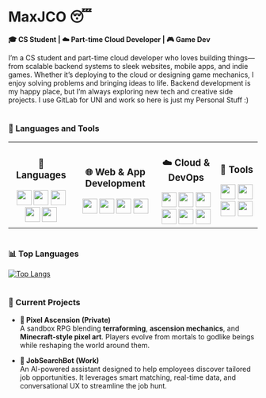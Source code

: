 # MaxJCO 😴

**🎓 CS Student | ☁️ Part-time Cloud Developer | 🎮 Game Dev**

I’m a CS student and part-time cloud developer who loves building things—from scalable backend systems to sleek websites, mobile apps, and indie games. Whether it’s deploying to the cloud or designing game mechanics, I enjoy solving problems and bringing ideas to life. Backend development is my happy place, but I’m always exploring new tech and creative side projects. I use GitLab for UNI and work so here is just my Personal Stuff :)

#

### 🤖 Languages and Tools  
<table align="center">
  <tr>
    <td  align="center">
      <h3>💬 Languages</h3>
      <img src="https://cdn.jsdelivr.net/gh/devicons/devicon/icons/javascript/javascript-original.svg" width="30"/>
      <img src="https://cdn.jsdelivr.net/gh/devicons/devicon/icons/typescript/typescript-original.svg" width="30"/>
      <img src="https://cdn.jsdelivr.net/gh/devicons/devicon/icons/java/java-original.svg" width="30"/>
      <img src="https://cdn.jsdelivr.net/gh/devicons/devicon/icons/python/python-original.svg" width="30"/>
      <img src="https://cdn.jsdelivr.net/gh/devicons/devicon/icons/csharp/csharp-original.svg" width="30"/>
    </td>
    <td  align="center">
      <h3>🌐 Web & App Development</h3>
      <img src="https://cdn.jsdelivr.net/gh/devicons/devicon/icons/react/react-original.svg" width="30"/>
      <img src="https://cdn.jsdelivr.net/gh/devicons/devicon/icons/nodejs/nodejs-original.svg" width="30"/>
      <img src="https://cdn.jsdelivr.net/gh/devicons/devicon/icons/express/express-original.svg" width="30"/>
      <img src="https://cdn.jsdelivr.net/gh/devicons/devicon/icons/tailwindcss/tailwindcss-original.svg" width="30"/>
    </td>
    <td  align="center">
      <h3>☁️ Cloud & DevOps</h3>
      <img src="https://cdn.jsdelivr.net/gh/devicons/devicon/icons/amazonwebservices/amazonwebservices-original-wordmark.svg" width="30"/>
      <img src="https://cdn.jsdelivr.net/gh/devicons/devicon/icons/azure/azure-original.svg" width="30"/>
      <img src="https://cdn.jsdelivr.net/gh/devicons/devicon/icons/terraform/terraform-original.svg" width="30"/>
      <img src="https://cdn.jsdelivr.net/gh/devicons/devicon/icons/docker/docker-original.svg" width="30"/>
      <img src="https://cdn.jsdelivr.net/gh/devicons/devicon/icons/github/github-original.svg" width="30"/>
      <img src="https://cdn.jsdelivr.net/gh/devicons/devicon/icons/gitlab/gitlab-original.svg" width="30"/>
    </td>
    <td  align="center">
      <h3>🧰 Tools</h3>
      <img src="https://cdn.jsdelivr.net/gh/devicons/devicon/icons/vscode/vscode-original.svg" width="30"/>
      <img src="https://cdn.jsdelivr.net/gh/devicons/devicon/icons/git/git-original.svg" width="30"/>
      <img src="https://cdn.jsdelivr.net/gh/devicons/devicon/icons/ubuntu/ubuntu-plain.svg" width="30"/>
      <img src="https://cdn.jsdelivr.net/gh/devicons/devicon/icons/unity/unity-original.svg" width="30"/>
    </td>
  </tr>
</table>

#

### 📊 Top Languages
[![Top Langs](https://github-readme-stats.vercel.app/api/top-langs/?username=MaxJC0&theme=transparent&layout=normal&cache_seconds=1800)](https://github.com/anuraghazra/github-readme-stats)

#

### 🚧 Current Projects
- **🧱 Pixel Ascension (Private)**  
  A sandbox RPG blending **terraforming**, **ascension mechanics**, and **Minecraft-style pixel art**. Players evolve from mortals to godlike beings while reshaping the world around them.

- **🤖 JobSearchBot (Work)**  
  An AI-powered assistant designed to help employees discover tailored job opportunities. It leverages smart matching, real-time data, and conversational UX to streamline the job hunt.
